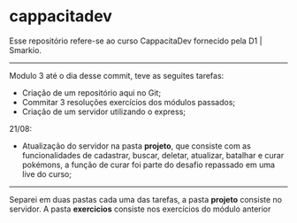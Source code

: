 ﻿# cappacitadev

  

Esse repositório refere-se ao curso CappacitaDev fornecido pela D1 | Smarkio.

___

Modulo 3 até o dia desse commit, teve as seguites tarefas:
  
* Criação de um repositório aqui no Git;
* Commitar 3 resoluções exercícios dos módulos passados;
* Criação de um servidor utilizando o express;

21/08: 

* Atualização do servidor na pasta __projeto__, que consiste com as funcionalidades de cadastrar, buscar, deletar, atualizar, batalhar e curar pokémons, a função de curar foi parte do desafio repassado em uma live do curso;

___
Separei em duas pastas cada uma das tarefas, a pasta __projeto__ consiste no servidor. A pasta __exercicios__ consiste nos exercícios do módulo anterior
